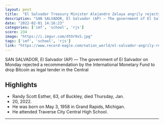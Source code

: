 ```yaml
---
layout: post
title:  "El Salvador Treasury Minister Alejandro Zelaya angrily rejects IMF demand to drop Bitcoin as legal tender, “We are a sovereign nation. No international organization is going to make us do anything, anything at all!\""
description: "SAN SALVADOR, El Salvador (AP) — The government of El Salvador on Monday rejected a recommendation by the International Monetary Fund to drop Bitcoin as legal tender in the Central"
date: "2022-02-01 14:16:23"
categories: ['imf', 'school', 'rjs']
score: 234
image: "https://i.imgur.com/dtOr9xS.jpg"
tags: ['imf', 'school', 'rjs']
link: "https://www.record-eagle.com/nation_world/el-salvador-angrily-rejects-imf-call-to-drop-bitcoin-use/article_c61e9455-1b03-555c-b112-d6a0d8cbd6be.html"
---
```


SAN SALVADOR, El Salvador (AP) — The government of El Salvador on Monday rejected a recommendation by the International Monetary Fund to drop Bitcoin as legal tender in the Central

## Highlights

- Randy Scott Esther, 63, of Buckley, died Thursday, Jan.
- 20, 2022.
- He was born on May 3, 1958 in Grand Rapids, Michigan.
- He attended Traverse City Central High School.

---
